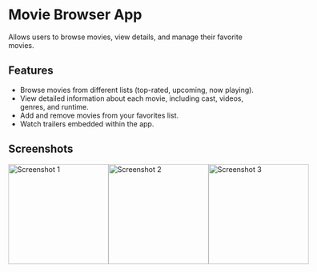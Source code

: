 # Movie Browser App

Allows users to browse movies, view details, and manage their favorite movies.

## Features

- Browse movies from different lists (top-rated, upcoming, now playing).
- View detailed information about each movie, including cast, videos, genres, and runtime.
- Add and remove movies from your favorites list.
- Watch trailers embedded within the app.

## Screenshots
<div style="display: flex; flex-direction: row; justify-content: space-between;">
  <img src="https://github.com/nikitab7/movie_app/assets/106767139/601c8d82-677b-47f9-8def-198aa42da9bd" alt="Screenshot 1" width="200">
  <img src="https://github.com/nikitab7/movie_app/assets/106767139/c34f75a3-6f6a-4077-a027-679dd9d4edb6" alt="Screenshot 2" width="200">
  <img src="https://github.com/nikitab7/movie_app/assets/106767139/b2879760-34f5-4c8a-b374-cfefb80878a8" alt="Screenshot 3" width="200">
</div>
